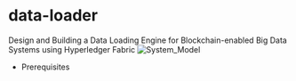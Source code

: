 # data-loader
Design and Building a Data Loading Engine for Blockchain-enabled Big Data Systems using Hyperledger Fabric
![System_Model](https://github.com/mlecjm/data-loader/resources/system_model.png)

* Prerequisites
